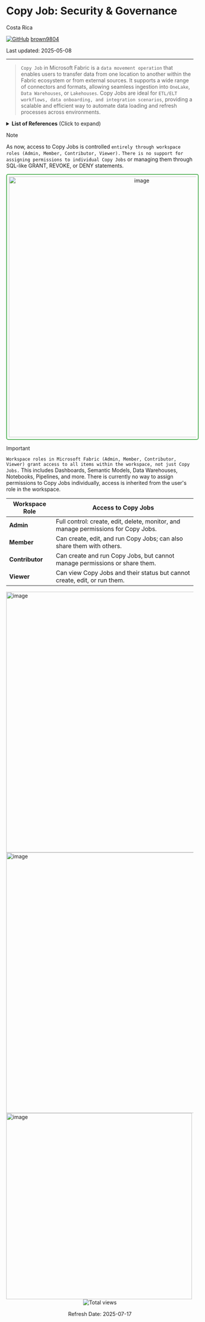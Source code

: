 # Copy Job: Security \& Governance

Costa Rica

[![GitHub](https://img.shields.io/badge/--181717?logo=github&logoColor=ffffff)](https://github.com/)
[brown9804](https://github.com/brown9804)

Last updated: 2025-05-08

------------------------------------------

> `Copy Job` in Microsoft Fabric is a `data movement operation` that enables users to transfer data from one location to another within the Fabric ecosystem or from external sources. It supports a wide range of connectors and formats, allowing seamless ingestion into `OneLake`, `Data Warehouses`, or `Lakehouses`. Copy Jobs are ideal for `ETL/ELT workflows, data onboarding, and integration scenarios`, providing a scalable and efficient way to automate data loading and refresh processes across environments.

<details>
<summary><b>List of References</b> (Click to expand)</summary>

- [What is the Copy job in Data Factory for Microsoft Fabric?](https://learn.microsoft.com/en-us/fabric/data-factory/what-is-copy-job)
- [Learn how to create a Copy job in Data Factory for Microsoft Fabric](https://learn.microsoft.com/en-us/fabric/data-factory/create-copy-job)

</details>

> [!NOTE]
> As now, access to Copy Jobs is controlled `entirely through workspace roles (Admin, Member, Contributor, Viewer).`
> `There is no support for assigning permissions to individual Copy Jobs` or managing them through SQL-like GRANT, REVOKE, or DENY statements.

<div align="center">
  <img width="700" alt="image" src="https://github.com/user-attachments/assets/6f7d1d11-733a-492f-b63e-0da371908e35" style="border: 2px solid #4CAF50; border-radius: 5px; padding: 5px;"/>
</div>

> [!IMPORTANT]
> `Workspace roles in Microsoft Fabric (Admin, Member, Contributor, Viewer) grant access to all items within the workspace, not just Copy Jobs.` This includes Dashboards,
> Semantic Models, Data Warehouses, Notebooks, Pipelines, and more. There is currently no way to assign permissions to Copy Jobs individually, access is inherited from the user's role in the workspace.

| **Workspace Role** | **Access to Copy Jobs**                                                                 |
|--------------------|------------------------------------------------------------------------------------------|
| **Admin**          | Full control: create, edit, delete, monitor, and manage permissions for Copy Jobs.       |
| **Member**         | Can create, edit, and run Copy Jobs; can also share them with others.                    |
| **Contributor**    | Can create and run Copy Jobs, but cannot manage permissions or share them.               |
| **Viewer**         | Can view Copy Jobs and their status but cannot create, edit, or run them.                |

<img width="700" alt="image" src="https://github.com/user-attachments/assets/93ccd9f1-a650-4663-a631-3b2b20434cae" />

<img width="700" alt="image" src="https://github.com/user-attachments/assets/ce0bcfe1-cce2-45e9-81ee-c58e89a7f089" />

<img width="500" alt="image" src="https://github.com/user-attachments/assets/097cb406-b4c8-4d49-88c2-6d4ea8cf7294" />

<!-- START BADGE -->
<div align="center">
  <img src="https://img.shields.io/badge/Total%20views-63-limegreen" alt="Total views">
  <p>Refresh Date: 2025-07-17</p>
</div>
<!-- END BADGE -->
